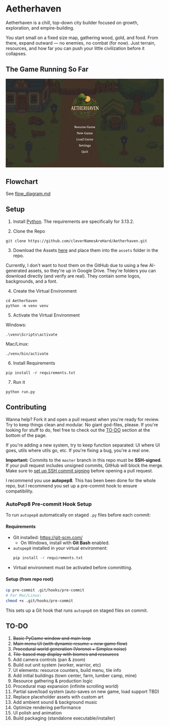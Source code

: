 # Aetherhaven

Aetherhaven is a chill, top-down city builder focused on growth, exploration, and empire-building.  

You start small on a fixed size map, gathering wood, gold, and food.  From there, expand outward — no enemies, no combat (for now).  Just terrain, resources, and how far you can push your little civilization before it collapses.

## The Game Running So Far
![New Game GIF](new_game_example.gif)

## Flowchart
See [flow_diagram.md](flow_diagram.md)

## Setup

1. Install [Python](https://www.python.org/downloads/release/python-3130/).  The requirements are specifically for 3.13.2.

2. Clone the Repo

```
git clone https://github.com/cleverNamesAreHard/Aetherhaven.git
```

3. Download the Assets [here](https://drive.google.com/drive/folders/1ay2fpUbLDSlYntcqhPshA07vCQpJmvQD?usp=sharing) and place them into the `assets` folder in the repo.

Currently, I don't want to host them on the GitHub due to using a few AI-generated assets, so they're up in Google Drive.  They're folders you can download directly (and verify are real).  They contain some logos, backgrounds, and a font.

4. Create the Virtual Environment

```
cd Aetherhaven
python -m venv venv
```

5. Activate the Virtual Environment

Windows:

```
.\venv\Scripts\activate
```

Mac/Linux:

```
./venv/bin/activate
```

6. Install Requirements

```
pip install -r requirements.txt
```

7. Run it

```
python run.py
```

## Contributing

Wanna help?  Fork it and open a pull request when you're ready for review.  Try to keep things clean and modular.  No giant god-files, please.  If you're looking for stuff to do, feel free to check out the [TO-DO](#TO-DO) section at the bottom of the page.

If you're adding a new system, try to keep function separated: UI where UI goes, utils where utils go, etc. If you're fixing a bug, you're a real one.

**Important:** Commits to the `master` branch in this repo must be **SSH-signed**.  If your pull request includes unsigned commits, GitHub will block the merge.  Make sure to [set up SSH commit signing](https://stackoverflow.com/questions/72844616/how-do-i-sign-git-commits-using-my-existing-ssh-key) before opening a pull request.

I recommend you use **autopep8**.  This has been been done for the whole repo, but I recommend you set up a pre-commit hook to ensure compatibility.

### AutoPep8 Pre-commit Hook Setup

To run `autopep8` automatically on staged `.py` files before each commit:

#### Requirements

- Git installed: https://git-scm.com/
  - On Windows, install with **Git Bash** enabled.
- `autopep8` installed in your virtual environment:
  ```bash
  pip install -r requirements.txt
  ```
- Virtual environment must be activated before committing.

#### Setup (from repo root)

```bash
cp pre-commit .git/hooks/pre-commit
# For Mac/Linux:
chmod +x .git/hooks/pre-commit
```

This sets up a Git hook that runs `autopep8` on staged files on commit.

## TO-DO

1. ~~Basic PyGame window and main loop~~  
2. ~~Main menu UI (with dynamic resume + new game flow)~~  
3. ~~Procedural world generation (Voronoi + Simplex noise)~~  
4. ~~Tile-based map display with biomes and resources~~  
5. Add camera controls (pan & zoom)  
6. Build out unit system (worker, warrior, etc)  
7. UI elements: resource counters, build menu, tile info  
8. Add initial buildings (town center, farm, lumber camp, mine)  
9. Resource gathering & production logic  
10. Procedural map expansion (infinite scrolling world)  
11. Partial save/load system (auto-saves on new game, load support TBD)  
12. Replace placeholder assets with custom art  
13. Add ambient sound & background music  
14. Optimize rendering performance  
15. UI polish and animation  
16. Build packaging (standalone executable/installer)
